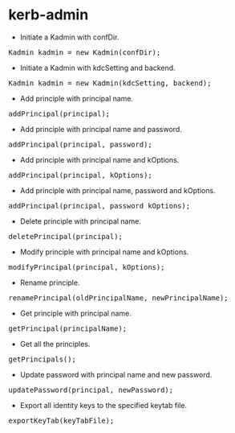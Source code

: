 kerb-admin
============

* Initiate a Kadmin with confDir.
<pre>
Kadmin kadmin = new Kadmin(confDir);
</pre>
* Initiate a Kadmin with kdcSetting and backend.
<pre>
Kadmin kadmin = new Kadmin(kdcSetting, backend);
</pre>
* Add principle with principal name.
<pre>
addPrincipal(principal);
</pre>
* Add principle with principal name and password.
<pre>
addPrincipal(principal, password);
</pre>
* Add principle with principal name and kOptions.
<pre>
addPrincipal(principal, kOptions);
</pre>
* Add principle with principal name, password and kOptions.
<pre>
addPrincipal(principal, password kOptions);
</pre>
* Delete principle with principal name.
<pre>
deletePrincipal(principal);
</pre>
* Modify principle with principal name and kOptions.
<pre>
modifyPrincipal(principal, kOptions);
</pre>
* Rename principle.
<pre>
renamePrincipal(oldPrincipalName, newPrincipalName);
</pre>
* Get principle with principal name.
<pre>
getPrincipal(principalName);
</pre>
* Get all the principles.
<pre>
getPrincipals();
</pre>
* Update password with principal name and new password.
<pre>
updatePassword(principal, newPassword);
</pre>
* Export all identity keys to the specified keytab file.
<pre>
exportKeyTab(keyTabFile);
</pre>





